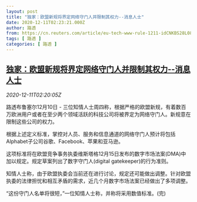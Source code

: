 ```yaml
---
layout: post
title: "独家：欧盟新规将界定网络守门人并限制其权力--消息人士"
date: 2020-12-11T02:23:21.000Z
author: 路透
from: https://cn.reuters.com/article/eu-tech-www-rule-1211-idCNKBS28L089
tags: [ 路透 ]
categories: [ 路透 ]
---
```

<!--1607653401000-->
[独家：欧盟新规将界定网络守门人并限制其权力--消息人士](https://cn.reuters.com/article/eu-tech-www-rule-1211-idCNKBS28L089)
------

<div>
<div><i>2020-12-11T02:20:05Z</i></div><p>路透布鲁塞尔12月10日 - 三位知情人士周四称，根据严格的欧盟新规，有着数百万欧洲用户或者在至少两个领域活跃的科技公司将被界定为网络守门人。新规意在限制这些公司的权力。</p><p>根据上述定义标准，掌控对人员、服务和信息通道的网络守门人预计将包括Alphabet子公司谷歌、Facebook、苹果和亚马逊。</p><p>这项标准将在欧盟竞争事务执委维斯塔格12月15日发布的数字市场法案(DMA)中加以规定。规定草案列出了数字守门人(digital gatekeeper)的行为准则。</p><p>知情人士称，由于欧盟执委会当前还在进行讨论，规定还可能做出调整。针对欧盟执委的法律担忧和相互矛盾的需求，近几个月数字市场法案已经做出了多项调整。</p><p>“这份守门人名单将很短，”一位知情人士称，并称将采用数值标准。(完)</p>
</div>
